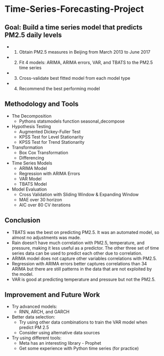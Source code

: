 # Time-Series-Forecasting-Project

## Goal: Build a time series model that predicts PM2.5 daily levels
* 1. Obtain PM2.5 measures in Beijing from March 2013 to June 2017
* 2. Fit 4 models: ARIMA, ARIMA errors, VAR, and TBATS to the PM2.5 time series
* 3. Cross-validate best fitted model from each model type
* 4. Recommend the best performing model

## Methodology and Tools
* The Decomposition
    * Pythons statsmodels function seasonal_decompose
* Hypothesis Testing
  * Augmented Dickey-Fuller Test
  * KPSS Test for Level Stationarity
  * KPSS Test for Trend Stationarity
* Transformation
  * Box Cox Transformation
  * Differencing
* Time Series Models
  * ARIMA Model
  * Regression with ARIMA Errors
  * VAR Model
  * TBATS Model
* Model Evaluation
  * Cross Validation with Sliding Window & Expanding Window
  * MAE over 30 horizon
  * AIC over 80 CV iterations
## Conclusion
* TBATS was the best on predicting PM2.5. It was an automated model, so almost no adjustments was made.
* Rain doesn’t have much correlation with PM2.5, temperature, and pressure, making it less useful as a predictor. The other three set of time series data can be used to predict each other due to correlation.
* ARIMA model does not capture other variables correlations with PM2.5.
* Regression with ARIMA errors better captures correlations than 34 ARIMA but there are still patterns in the data that are not exploited by the model.
* VAR is good at predicting temperature and pressure but not the PM2.5.
## Improvement and Future Work
* Try advanced models:
  * RNN, ARCH, and GARCH
* Better data selection:
  * Try using other data combinations to train the VAR model when predict PM 2.5
  * Consider using alternative data sources
* Try using different tools:
  * Meta has an interesting library - Prophet
  * Get some experience with Python time series (for practice)
